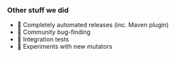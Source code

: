 ### Other stuff we did 

- 🤖 Completely automated releases (inc. Maven plugin)
- 🤗 Community bug-finding
- 🔗 Integration tests
- 🔬 Experiments with new mutators
